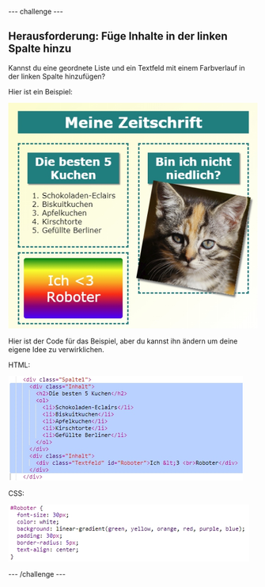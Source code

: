 \--- challenge \---

## Herausforderung: Füge Inhalte in der linken Spalte hinzu

Kannst du eine geordnete Liste und ein Textfeld mit einem Farbverlauf in der linken Spalte hinzufügen?

Hier ist ein Beispiel:

![Screenshot](images/magazine-challenge1-example.png)

Hier ist der Code für das Beispiel, aber du kannst ihn ändern um deine eigene Idee zu verwirklichen.

HTML:

![Screenshot](images/magazine-challenge1.png)

CSS:

![Screenshot](images/magazine-challenge1-style.png)

\--- /challenge \---